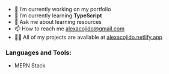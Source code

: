 <!--
<p> <img src="https://komarev.com/ghpvc/?username=sleepypillowz&label=Profile%20views&color=0e75b6&style=flat" alt="sleepypillowz" /> </p>
-->
- 🔭 I’m currently working on my portfolio
- 🌱 I’m currently learning **TypeScript**
- 💬 Ask me about learning resources
- 📫 How to reach me alexacojido@gmail.com
- 👨‍💻 All of my projects are available at [alexacojido.netlify.app](https://alexacojido.netlify.app/)

### Languages and Tools:
- MERN Stack
<!--
[![Harlok's WakaTime stats](https://github-readme-stats.vercel.app/api/wakatime?username=sleepypillowz)](https://github.com/anuraghazra/github-readme-stats)

![Anurag's GitHub stats](https://github-readme-stats.vercel.app/api?username=sleepypillowz&show_icons=true&theme=dracula)
-->
